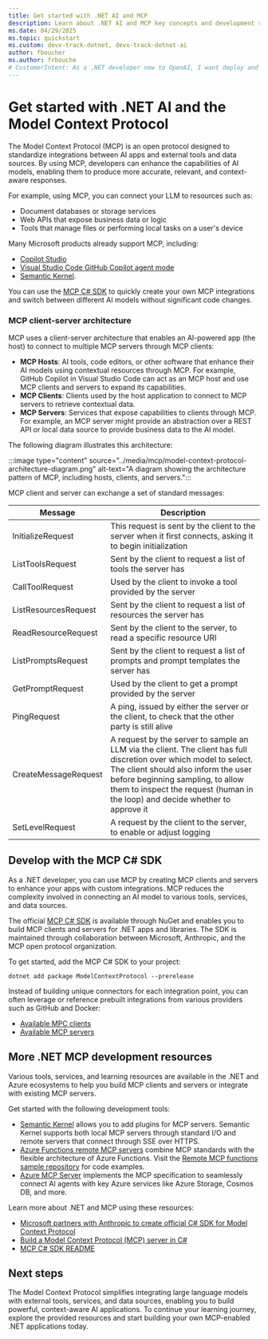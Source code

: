```yaml
---
title: Get started with .NET AI and MCP
description: Learn about .NET AI and MCP key concepts and development resources
ms.date: 04/29/2025
ms.topic: quickstart
ms.custom: devx-track-dotnet, devx-track-dotnet-ai
author: fboucher
ms.author: frbouche
# CustomerIntent: As a .NET developer new to OpenAI, I want deploy and use sample code to interact to learn from the sample code to summarize text.
---
```


# Get started with .NET AI and the Model Context Protocol

The Model Context Protocol (MCP) is an open protocol designed to standardize integrations between AI apps and external tools and data sources. By using MCP, developers can enhance the capabilities of AI models, enabling them to produce more accurate, relevant, and context-aware responses.

For example, using MCP, you can connect your LLM to resources such as:

- Document databases or storage services
- Web APIs that expose business data or logic
- Tools that manage files or performing local tasks on a user's device

Many Microsoft products already support MCP, including:
- [Copilot Studio](/microsoft-copilot/blog/copilot-studio/introducing-model-context-protocol-mcp-in-copilot-studio-simplified-integration-with-ai-apps-and-agents)
- [Visual Studio Code GitHub Copilot agent mode](https://code.visualstudio.com/blogs/2025/02/24/introducing-copilot-agent-mode)
- [Semantic Kernel](https://devblogs.microsoft.com/semantic-kernel/integrating-model-context-protocol-tools-with-semantic-kernel-a-step-by-step-guide/).

You can use the [MCP C# SDK](#develop-with-the-mcp-c-sdk) to quickly create your own MCP integrations and switch between different AI models without significant code changes.

### MCP client-server architecture

MCP uses a client-server architecture that enables an AI-powered app (the host) to connect to multiple MCP servers through MCP clients:

- **MCP Hosts**: AI tools, code editors, or other software that enhance their AI models using contextual resources through MCP. For example, GitHub Copilot in Visual Studio Code can act as an MCP host and use MCP clients and servers to expand its capabilities.
- **MCP Clients**: Clients used by the host application to connect to MCP servers to retrieve contextual data.
- **MCP Servers**: Services that expose capabilities to clients through MCP. For example, an MCP server might provide an abstraction over a REST API or local data source to provide business data to the AI model.

The following diagram illustrates this architecture:

:::image type="content" source="../media/mcp/model-context-protocol-architecture-diagram.png" alt-text="A diagram showing the architecture pattern of MCP, including hosts, clients, and servers.":::

MCP client and server can exchange a set of standard messages:

|Message  |Description  |
|---------|---------|
|InitializeRequest     |  This request is sent by the client to the server when it first connects, asking it to begin initialization       |
|ListToolsRequest     |  Sent by the client to request a list of tools the server has       |
|CallToolRequest     |  Used by the client to invoke a tool provided by the server       |
|ListResourcesRequest     | Sent by the client to request a list of resources the server has        |
|ReadResourceRequest     |  Sent by the client to the server, to read a specific resource URI       |
|ListPromptsRequest     | Sent by the client to request a list of prompts and prompt templates the server has       |
|GetPromptRequest     |  Used by the client to get a prompt provided by the server       |
|PingRequest     |   A ping, issued by either the server or the client, to check that the other party is still alive      |
|CreateMessageRequest     |  A request by the server to sample an LLM via the client. The client has full discretion over which model to select. The client should also inform the user before beginning sampling, to allow them to inspect the request (human in the loop) and decide whether to approve it       |
|SetLevelRequest     | A request by the client to the server, to enable or adjust logging        |

## Develop with the MCP C# SDK

As a .NET developer, you can use MCP by creating MCP clients and servers to enhance your apps with custom integrations. MCP reduces the complexity involved in connecting an AI model to various tools, services, and data sources.

The official [MCP C# SDK](https://github.com/modelcontextprotocol/csharp-sdk) is available through NuGet and enables you to build MCP clients and servers for .NET apps and libraries. The SDK is maintained through collaboration between Microsoft, Anthropic, and the MCP open protocol organization.

To get started, add the MCP C# SDK to your project:

```dotnetcli
dotnet add package ModelContextProtocol --prerelease
```

Instead of building unique connectors for each integration point, you can often leverage or reference prebuilt integrations from various providers such as GitHub and Docker:

- [Available MPC clients](https://modelcontextprotocol.io/clients)
- [Available MCP servers](https://modelcontextprotocol.io/examples)

## More .NET MCP development resources

Various tools, services, and learning resources are available in the .NET and Azure ecosystems to help you build MCP clients and servers or integrate with existing MCP servers.

Get started with the following development tools:

- [Semantic Kernel](/semantic-kernel/concepts/plugins/adding-mcp-plugins) allows you to add plugins for MCP servers. Semantic Kernel supports both local MCP servers through standard I/O and remote servers that connect through SSE over HTTPS.
- [Azure Functions remote MCP servers](https://devblogs.microsoft.com/dotnet/build-mcp-remote-servers-with-azure-functions/) combine MCP standards with the flexible architecture of Azure Functions. Visit the [Remote MCP functions sample repository](https://aka.ms/cadotnet/mcp/functions/remote-sample) for code examples.
- [Azure MCP Server](https://github.com/Azure/azure-mcp) implements the MCP specification to seamlessly connect AI agents with key Azure services like Azure Storage, Cosmos DB, and more.

Learn more about .NET and MCP using these resources:

- [Microsoft partners with Anthropic to create official C# SDK for Model Context Protocol](https://devblogs.microsoft.com/blog/microsoft-partners-with-anthropic-to-create-official-c-sdk-for-model-context-protocol)
- [Build a Model Context Protocol (MCP) server in C#](https://devblogs.microsoft.com/dotnet/build-a-model-context-protocol-mcp-server-in-csharp/)
- [MCP C# SDK README](https://github.com/modelcontextprotocol/csharp-sdk/blob/main/README.md)

## Next steps

The Model Context Protocol simplifies integrating large language models with external tools, services, and data sources, enabling you to build powerful, context-aware AI applications. To continue your learning journey, explore the provided resources and start building your own MCP-enabled .NET applications today.
